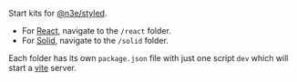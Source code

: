 Start kits for [@n3e/styled](https://www.styled.guide/).

* For [React](https://react.dev/), navigate to the `/react` folder.
* For [Solid](https://www.solidjs.com/), navigate to the `/solid` folder.

Each folder has its own `package.json` file with just one script `dev` which will start a [vite](https://vite.dev/) server.
